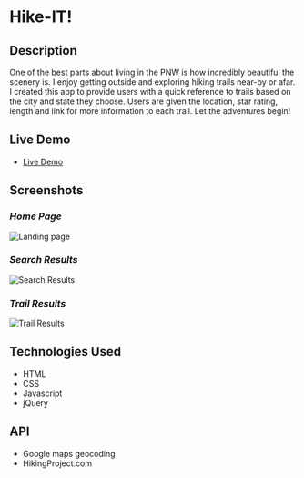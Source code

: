 # Hike-IT!

Description
-----------
One of the best parts about living in the PNW is how incredibly beautiful the scenery is. I enjoy getting outside and exploring hiking trails near-by or afar. I created this app to provide users with a quick reference to trails based on the city and state they choose. Users are given the location, star rating, length and link for more information to each trail. Let the adventures begin! 

Live Demo
----------
* [Live Demo](https://ekeaton.github.io/hike-it/)

Screenshots
-----------

### *Home Page*

![Landing page](https://i.imgur.com/2WrKXMK.jpg)


### *Search Results*

![Search Results](https://i.imgur.com/nWFZxUQ.png)


### *Trail Results*

![Trail Results](https://i.imgur.com/06CqQkU.png)

Technologies Used
------------------
* HTML
* CSS
* Javascript
* jQuery 


API
----
* Google maps geocoding
* HikingProject.com
